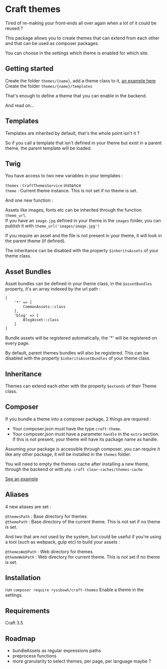# Craft themes

Tired of re-making your front-ends all over again when a lot of it could be reused ?

This package allows you to create themes that can extend from each other and that can be used as composer packages.

You can choose in the settings which theme is enabled for which site.

## Getting started

Create the folder `themes/{name}`, add a theme class to it, [an example here](https://github.com/ryssbowh/example-theme/blob/master/Theme.php)
Create the folder `themes/{name}/templates`

That's enough to define a theme that you can enable in the backend.

And read on...

## Templates 

Templates are inherited by default, that's the whole point isn't it ?

So if you call a template that isn't defined in your theme but exist in a parent theme, the parent template will be loaded.

## Twig

You have access to two new variables in your templates :

`themes` : `CraftThemesService` instance  
`theme` : Current theme instance. This is not set if no theme is set.

And one new function :

Assets like images, fonts etc can be inherited through the function `theme_url`.  
If you have an `image.jpg` defined in your theme in the `images` folder, you can publish it with `theme_url('images/image.jpg')`

If you require an asset and the file is not present in your theme, it will look in the parent theme (if defined).

The inheritance can be disabled with the property `$inheritsAssets` of your theme class.

## Asset Bundles

Asset bundles can be defined in your theme class, in the `$assetBundles` property, it's an array indexed by the url path :
```
[
	'*' => [
		CommonAssets::class
	],
	'blog' => [
		BlogAsset::class
	]
]
```

Bundle assets will be registered automatically, the '\*' will be registered on every page.

By default, parent themes bundles will also be registered. This can be disabled with the property `$inheritsAssetBundles` of your theme class.

## Inheritance

Themes can extend each other with the property `$extends` of their Theme class.

## Composer

If you bundle a theme into a composer package, 2 things are required :

- Your composer.json must have the type `craft-theme`.
- Your composer.json must have a parameter `handle` in the `extra` section. If this is not present, your theme will have its package name as handle.

Assuming your package is accessible through composer, you can require it like any other package, it will be installed in the `themes` folder.

You will need to empty the themes cache after installing a new theme, through the backend or with `php craft clear-caches/themes-cache`

[See an example](https://github.com/ryssbowh/example-theme/blob/master/composer.json)

## Aliases

4 new aliases are set :

`@themesPath` : Base directory for themes  
`@themePath` : Base directory of the current theme. This is not set if no theme is set.

And two that are not used by the system, but could be useful if you're using a tool (such as webpack, gulp etc) to build your assets :

`@themesWebPath` : Web directory for themes  
`@themeWebPath` : Web directory for current theme. This is not set if no theme is set.

## Installation

run `composer require ryssbowh/craft-themes`
Enable a theme in the settings.

## Requirements

Craft 3.5

## Roadmap

- bundleAssets as regular expressions paths
- preprocess functions
- more granularity to select themes, per page, per language maybe ?